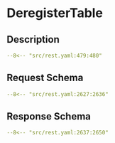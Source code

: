 # DeregisterTable

## Description

```yaml
--8<-- "src/rest.yaml:479:480"
```

## Request Schema

```yaml
--8<-- "src/rest.yaml:2627:2636"
```
## Response Schema

```yaml
--8<-- "src/rest.yaml:2637:2650"
```
